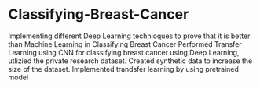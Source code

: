 # Classifying-Breast-Cancer
Implementing different Deep Learning technioques to prove that it is better than Machine Learning in Classifying Breast Cancer
Performed Transfer Learning using CNN for classifying breast cancer using Deep Learning, utlizied the private research dataset. 
Created synthetic data to increase the size of the dataset. Implemented trandsfer learning by using pretrained model
